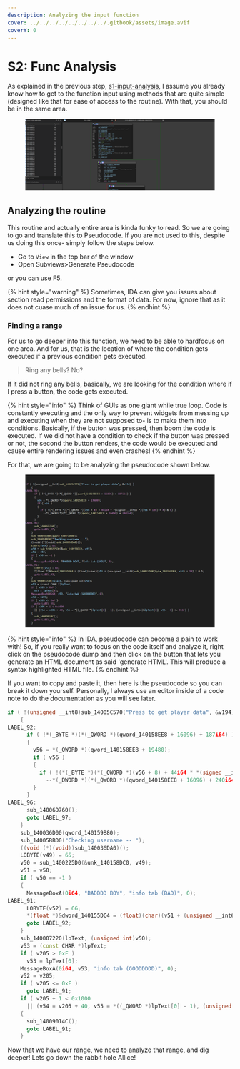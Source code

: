 ```yaml
---
description: Analyzing the input function
cover: ../../../../../../../../.gitbook/assets/image.avif
coverY: 0
---
```


# S2: Func Analysis

As explained in the previous step, [s1-input-analysis](../s1-input-analysis/ "mention"), I assume you already know how to get to the function input using methods that are quite simple (designed like that for ease of access to the routine). With that, you should be in the same area.

<figure><img src="../../../../../../../../.gitbook/assets/FirstShotLocation_Input_REplay_log.png" alt=""><figcaption></figcaption></figure>

## Analyzing the routine

This routine and actually entire area is kinda funky to read. So we are going to go and translate this to Pseudocode. If you are not used to this, despite us doing this once- simply follow the steps below.

* Go to `View` in the top bar of the window
* Open Subviews>Generate Pseudocode&#x20;

or you can use F5.

{% hint style="warning" %}
Sometimes, IDA can give you issues about section read permissions and the format of data. For now, ignore that as it does not cuase much of an issue for us.
{% endhint %}

### Finding a range&#x20;

For us to go deeper into this function, we need to be able to hardfocus on one area. And for us, that is the location of where the condition gets executed if a previous condition gets executed.

> Ring any bells? No?

If it did not ring any bells, basically, we are looking for the condition where if I press a button, the code gets executed.

{% hint style="info" %}
Think of GUIs as one giant while true loop. Code is constantly executing and the only way to prevent widgets from messing up and executing when they are not supposed to- is to make them into conditions. Basically, if the button was pressed, then boom the code is executed. If we did not have a condition to check if the button was pressed or not, the second the button renders, the code would be executed and cause entire rendering issues and even crashes!
{% endhint %}

For that, we are going to be analyzing the pseudocode shown below.

<figure><img src="../../../../../../../../.gitbook/assets/Pseudocode.png" alt=""><figcaption></figcaption></figure>

{% hint style="info" %}
In IDA, pseudocode can become a pain to work with! So, if you really want to focus on the code itself and analyze it, right click on the pseudocode dump and then click on the button that lets you generate an HTML document as said 'generate HTML'. This will produce a syntax highlighted HTML file.&#x20;
{% endhint %}

If you want to copy and paste it, then here is the pseudocode so you can break it down yourself. Personally, I always use an editor inside of a code note to do the documentation as you will see later.

```cpp
if ( !(unsigned __int8)sub_14005C570("Press to get player data", &v194) )
    {
LABEL_92:
      if ( !*(_BYTE *)(*(_QWORD *)(qword_140158EE8 + 16096) + 187i64) )
      {
        v56 = *(_QWORD *)(qword_140158EE8 + 19480);
        if ( v56 )
        {
          if ( !(*(_BYTE *)(*(_QWORD *)(v56 + 8) + 44i64 * *(signed __int16 *)(v56 + 120) + 4) & 8) )
            --*(_DWORD *)(*(_QWORD *)(qword_140158EE8 + 16096) + 240i64);
        }
      }
LABEL_96:
      sub_14006D760();
      goto LABEL_97;
    }
    sub_140036D00(qword_140159B80);
    sub_14005BBD0("Checking username -- ");
    ((void (*)(void))sub_140036DA0)();
    LOBYTE(v49) = 65;
    v50 = sub_1400225D0(&unk_140158DC0, v49);
    v51 = v50;
    if ( v50 == -1 )
    {
      MessageBoxA(0i64, "BADDDD BOY", "info tab (BAD)", 0);
LABEL_91:
      LOBYTE(v52) = 66;
      *(float *)&dword_140155DC4 = (float)(char)(v51 + (unsigned __int64)sub_1400225D0(byte_140158DEA, v52) + 90) * 0.5;
      goto LABEL_92;
    }
    sub_140007220(lpText, (unsigned int)v50);
    v53 = (const CHAR *)lpText;
    if ( v205 > 0xF )
      v53 = lpText[0];
    MessageBoxA(0i64, v53, "info tab (GOODDDDD)", 0);
    v52 = v205;
    if ( v205 <= 0xF )
      goto LABEL_91;
    if ( v205 + 1 < 0x1000
      || (v54 = v205 + 40, v55 = *((_QWORD *)lpText[0] - 1), (unsigned __int64)&lpText[0][-v55 - 8] <= 0x1F) )
    {
      sub_14009014C();
      goto LABEL_91;
    }

```

Now that we have our range, we need to analyze that range, and dig deeper! Lets go down the rabbit hole Allice!&#x20;
